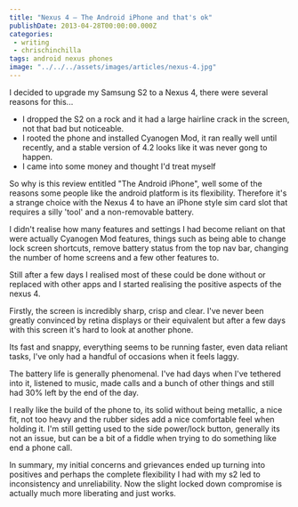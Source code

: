 ```yaml
---
title: "Nexus 4 – The Android iPhone and that's ok"
publishDate: 2013-04-28T00:00:00.000Z
categories:
 - writing
 - chrischinchilla
tags: android nexus phones
image: "../../../assets/images/articles/nexus-4.jpg"
---
```


I decided to upgrade my Samsung S2 to a Nexus 4, there were several reasons for this...<ul><li>I dropped the S2 on a rock and it had a large hairline crack in the screen, not that bad but noticeable.</li><li>I rooted the phone and installed Cyanogen Mod, it ran really well until recently, and a stable version of 4.2 looks like it was never gong to happen.</li><li>I came into some money and thought I'd treat myself</li></ul>

So why is this review entitled "The Android iPhone", well some of the reasons some people like the android platform is its flexibility. Therefore it's a strange choice with the Nexus 4 to have an iPhone style sim card slot that requires a silly 'tool' and a non-removable battery.

I didn't realise how many features and settings I had become reliant on that were actually Cyanogen Mod features, things such as being able to change lock screen shortcuts, remove battery status from the top nav bar, changing the number of home screens and a few other features to.

Still after a few days I realised most of these could be done without or replaced with other apps and I started realising the positive aspects of the nexus 4.

Firstly, the screen is incredibly sharp, crisp and clear. I've never been greatly convinced by retina displays or their equivalent but after a few days with this screen it's hard to look at another phone.

Its fast and snappy, everything seems to be running faster, even data reliant tasks, I've only had a handful of occasions when it feels laggy.

The battery life is generally phenomenal. I've had days when I've tethered into it, listened to music, made calls and a bunch of other things and still had 30% left by the end of the day.

I really like the build of the phone to, its solid without being metallic, a nice fit, not too heavy and the rubber sides add a nice comfortable feel when holding it. I'm still getting used to the side power/lock button, generally its not an issue, but can be a bit of a fiddle when trying to do something like end a phone call.

In summary, my initial concerns and grievances ended up turning into positives and perhaps the complete flexibility I had with my s2 led to inconsistency and unreliability. Now the slight locked down compromise is actually much more liberating and just works.
